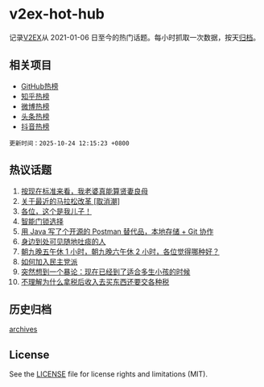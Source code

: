 # v2ex-hot-hub

 记录[V2EX](https://www.v2ex.com/)从 2021-01-06 日至今的热门话题。每小时抓取一次数据，按天[归档](archives)。
 
 ## 相关项目

- [GitHub热榜](https://github.com/lonnyzhang423/github-hot-hub)
- [知乎热榜](https://github.com/lonnyzhang423/zhihu-hot-hub)
- [微博热榜](https://github.com/lonnyzhang423/weibo-hot-hub)
- [头条热榜](https://github.com/lonnyzhang423/toutiao-hot-hub)
- [抖音热榜](https://github.com/lonnyzhang423/douyin-hot-hub)


 `更新时间：2025-10-24 12:15:23 +0800`

## 热议话题

1. [按现在标准来看，我老婆真能算贤妻良母](https://www.v2ex.com/t/1167927)
1. [关于最近的马拉松改革 [取消潮]](https://www.v2ex.com/t/1168021)
1. [各位，这个是我儿子！](https://www.v2ex.com/t/1168017)
1. [智能门锁选择](https://www.v2ex.com/t/1167841)
1. [用 Java 写了个开源的 Postman 替代品，本地存储 + Git 协作](https://www.v2ex.com/t/1167863)
1. [身边到处可见随地吐痰的人](https://www.v2ex.com/t/1167845)
1. [朝九晚五午休 1 小时，朝九晚六午休 2 小时，各位觉得哪种好？](https://www.v2ex.com/t/1167856)
1. [如何加入民主党派](https://www.v2ex.com/t/1167915)
1. [突然想到一个暴论：现在已经到了适合多生小孩的时候](https://www.v2ex.com/t/1168062)
1. [不理解为什么拿税后收入去买东西还要交各种税](https://www.v2ex.com/t/1167851)

## 历史归档

[archives](archives)

## License

See the [LICENSE](LICENSE) file for license rights and limitations (MIT).
